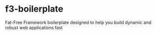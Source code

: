 f3-boilerplate
==============

Fat-Free Framework boilerplate designed to help you build dynamic and robust web applications fast

